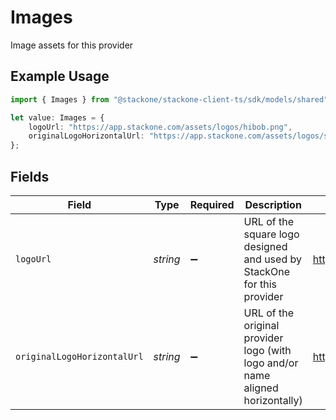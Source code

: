 # Images

Image assets for this provider

## Example Usage

```typescript
import { Images } from "@stackone/stackone-client-ts/sdk/models/shared";

let value: Images = {
    logoUrl: "https://app.stackone.com/assets/logos/hibob.png",
    originalLogoHorizontalUrl: "https://app.stackone.com/assets/logos/source/hibob.png",
};
```

## Fields

| Field                                                                          | Type                                                                           | Required                                                                       | Description                                                                    | Example                                                                        |
| ------------------------------------------------------------------------------ | ------------------------------------------------------------------------------ | ------------------------------------------------------------------------------ | ------------------------------------------------------------------------------ | ------------------------------------------------------------------------------ |
| `logoUrl`                                                                      | *string*                                                                       | :heavy_minus_sign:                                                             | URL of the square logo designed and used by StackOne for this provider         | https://app.stackone.com/assets/logos/hibob.png                                |
| `originalLogoHorizontalUrl`                                                    | *string*                                                                       | :heavy_minus_sign:                                                             | URL of the original provider logo (with logo and/or name aligned horizontally) | https://app.stackone.com/assets/logos/source/hibob.png                         |